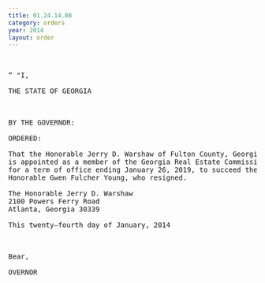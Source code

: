 ```yaml
---
title: 01.24.14.08
category: orders
year: 2014
layout: order
---
```


<pre> 

“ "I,

THE STATE OF GEORGIA

  

BY THE GOVERNOR:

ORDERED:

That the Honorable Jerry D. Warshaw of Fulton County, Georgia,
is appointed as a member of the Georgia Real Estate Commission,
for a term of office ending January 26, 2019, to succeed the
Honorable Gwen Fulcher Young, who resigned.

The Honorable Jerry D. Warshaw
2100 Powers Ferry Road
Atlanta, Georgia 30339

This twenty—fourth day of January, 2014

     

Bear,

OVERNOR

</pre>

